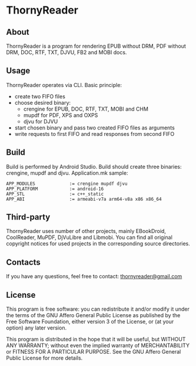 # ThornyReader

## About

ThornyReader is a program for rendering EPUB without DRM,
PDF without DRM, DOC, RTF, TXT, DJVU, FB2 and MOBI docs.

## Usage

ThornyReader operates via CLI. Basic principle:
- create two FIFO files
- choose desired binary:
  - crengine for EPUB, DOC, RTF, TXT, MOBI and CHM
  - mupdf for PDF, XPS and OXPS
  - djvu for DJVU
- start chosen binary and pass two created FIFO files as arguments
- write requests to first FIFO and read responses from second FIFO

## Build

Build is performed by Android Studio. Build should create three binaries:
crengine, mupdf and djvu. Application.mk sample:
```
APP_MODULES             := crengine mupdf djvu
APP_PLATFORM            := android-16
APP_STL                 := c++_static
APP_ABI                 := armeabi-v7a arm64-v8a x86 x86_64
```

## Third-party

ThornyReader uses number of other projects, mainly EBookDroid, CoolReader, MuPDF, DjVuLibre
and Libmobi. You can find all original copyright notices for used projects
in the corresponding source directories.

## Contacts

If you have any questions, feel free to contact: thornyreader@gmail.com

## License

This program is free software: you can redistribute it and/or modify
it under the terms of the GNU Affero General Public License as
published by the Free Software Foundation, either version 3 of the
License, or (at your option) any later version.

This program is distributed in the hope that it will be useful,
but WITHOUT ANY WARRANTY; without even the implied warranty of
MERCHANTABILITY or FITNESS FOR A PARTICULAR PURPOSE.  See the
GNU Affero General Public License for more details.